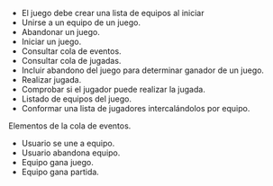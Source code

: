  - El juego debe crear una lista de equipos al iniciar
 - Unirse a un equipo de un juego. 
 - Abandonar un juego. 
 - Iniciar un juego.
 - Consultar cola de eventos.
 - Consultar cola de jugadas. 
 - Incluir abandono del juego para determinar ganador de un juego. 
 - Realizar jugada. 
 - Comprobar si el jugador puede realizar la jugada. 
 - Listado de equipos del juego.
 - Conformar una lista de jugadores intercalándolos por equipo. 

 Elementos de la cola de eventos. 
 - Usuario se une a equipo. 
 - Usuario abandona equipo. 
 - Equipo gana juego.
 - Equipo gana partida. 

